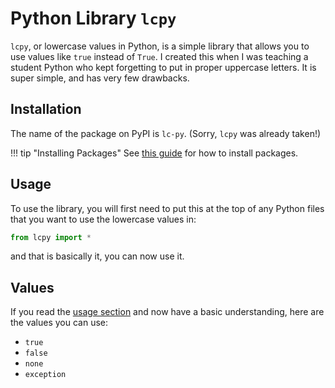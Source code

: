 # Python Library `lcpy`

`lcpy`, or lowercase values in Python, is a simple library that allows you to use values like `true` instead of `True`.
I created this when I was teaching a student Python who kept forgetting to put in proper uppercase letters.
It is super simple, and has very few drawbacks.

## Installation

The name of the package on PyPI is `lc-py`. (Sorry, `lcpy` was already taken!)

!!! tip "Installing Packages"
    See [this guide](https://packaging.python.org/tutorials/installing-packages/) for how to install packages.

## Usage

To use the library, you will first need to put this at the top of any Python files that you want to use the lowercase values in:

```python
from lcpy import *
```

and that is basically it, you can now use it.

## Values

If you read the [usage section](#usage) and now have a basic understanding, here are the values you can use:

* `true`
* `false`
* `none`
* `exception`
